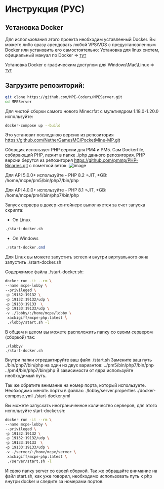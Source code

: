 # Инструкция (РУС)
## Установка Docker
Для использования этого проекта необходим уставленный Docker.
Вы можете либо сразу арендовать любой VPS\VDS с предустановленным Docker или установить его самостоятельно:
Установка для linux систем, официальный мануал по Docker => [тут](https://docs.docker.com/engine/install/)

Установка Docker с графическим доступом для Windows\Mac\Linux => [тут](https://docs.docker.com/get-docker/)

## Загрузите репозиторий:
```bash
git clone https://github.com/MPE-Coders/MPEServer.git
cd MPEServer
```

Для чистой сборки самого нового Minecrfat с мультиядром 1.18.0-1.20.0 используйте:

```bash
docker-compose up --build
```

Это установит последнюю версию из репозитория https://github.com/NetherGamesMC/PocketMine-MP.git

Сборщик использует PHP версии для PM4 и PM5.
Сам Dockerfile, собирающий PHP, лежит в папке ./php данного репозитория.
PHP версии берутся из репозитория https://github.com/pmmp/PHP-Binaries.git с пометкой веток:
![image](https://github.com/mpe-corp/MPEServer/assets/29034010/2932a6ea-3d95-4607-9497-dc2ae7a84127)

Для API 5.0.0+ используйте - PHP 8.2 +JIT, +GB:
/home/mcpe/pm5/bin/php7/bin/php

Для API 4.0.0+ используйте - PHP 8.1 +JIT, +GB:
/home/mcpe/pm4/bin/php7/bin/php

Запуск сервера в докер контейнере выполняется за счет запуска скрипта:
 - On Linux
```bash
./start-docker.sh
```
- On Windows
```powershell
./start-docker.cmd
```

Для Linux вы можете запустить screen и внутри виртуального окна запустить ./start-docker.sh

Содержимое файла ./start-docker.sh:
```bash
docker run -it --rm \
--name mcpe-lobby \
--privileged \
-p 19132:19132 \
-p 19132:19132/udp \
-p 19133:19133  \
-p 19133:19133/udp \
-v ./lobby/:/home/mcpe/lobby \
 xackigiff/mcpe-php:latest \
 ./lobby/start.sh -l
```

В общем и целом вы можете расположить папку со своим сервером (сборкой) так:
```
./lobby/
./start-docker.sh
```
Внутри папки отредактируйте ваш файл ./start.sh
Замените ваш путь ./bin/php7/bin/php на один из двух вариантов:
../pm5/bin/php7/bin/php
../pm4/bin/php7/bin/php
В зависимости от ядра используйте необходимый путь.

Так же обратите внимание на номер порта, который используете.
Необходимо менять порты в файлах:
./lobby/server.properties
./docker-compose.yml
./start-docker.yml

Вы можете запускать неограниченное количество серверов, для этого используйте start-docker.sh:
```bash
docker run -it --rm \
--name mcpe-lobby \
--privileged \
-p 19132:19132 \
-p 19132:19132/udp \
-p 19133:19133  \
-p 19133:19133/udp \
-v ./server/:/home/mcpe/server \
 xackigiff/mcpe-php:latest \
 ./server/start.sh -l
```
И свою папку server со своей сборкой. Так же обращайте внимание на файл start.sh, как уже говорил, необходимо использовать путь к php внутри docker и следите за номерами портов.
